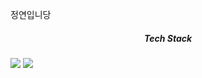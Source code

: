 정연입니당
  

<p>

<h5 align="center">Tech Stack</h5>

  <img src="https://img.shields.io/badge/Swift-FA7343?style=flat-square&logo=Swift&logoColor=white"/>
  <img src="https://img.shields.io/badge/iOS-185dcc?style=flat-square&logo=Apple&logoColor=white"/>
 
 
</p>


